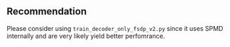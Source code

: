 ## Recommendation

Please consider using `train_decoder_only_fsdp_v2.py` since it uses SPMD
internally and are very likely yield better perfomrance.
